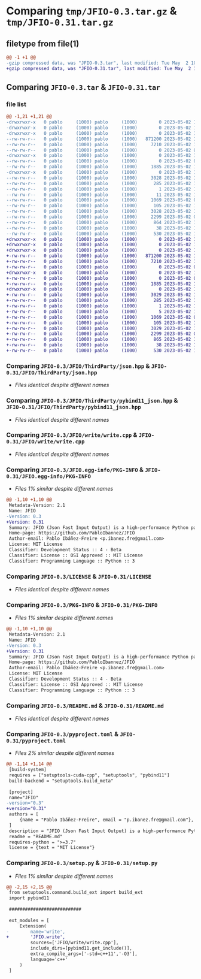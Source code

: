 # Comparing `tmp/JFIO-0.3.tar.gz` & `tmp/JFIO-0.31.tar.gz`

## filetype from file(1)

```diff
@@ -1 +1 @@
-gzip compressed data, was "JFIO-0.3.tar", last modified: Tue May  2 10:50:00 2023, max compression
+gzip compressed data, was "JFIO-0.31.tar", last modified: Tue May  2 10:54:50 2023, max compression
```

## Comparing `JFIO-0.3.tar` & `JFIO-0.31.tar`

### file list

```diff
@@ -1,21 +1,21 @@
-drwxrwxr-x   0 pablo     (1000) pablo     (1000)        0 2023-05-02 10:50:00.401526 JFIO-0.3/
-drwxrwxr-x   0 pablo     (1000) pablo     (1000)        0 2023-05-02 10:50:00.401526 JFIO-0.3/JFIO/
-drwxrwxr-x   0 pablo     (1000) pablo     (1000)        0 2023-05-02 10:50:00.401526 JFIO-0.3/JFIO/ThirdParty/
--rw-rw-r--   0 pablo     (1000) pablo     (1000)   871200 2023-05-02 10:17:16.000000 JFIO-0.3/JFIO/ThirdParty/json.hpp
--rw-rw-r--   0 pablo     (1000) pablo     (1000)     7210 2023-05-02 10:05:00.000000 JFIO-0.3/JFIO/ThirdParty/pybind11_json.hpp
--rw-rw-r--   0 pablo     (1000) pablo     (1000)        0 2023-05-02 09:56:41.000000 JFIO-0.3/JFIO/__init__.py
-drwxrwxr-x   0 pablo     (1000) pablo     (1000)        0 2023-05-02 10:50:00.401526 JFIO-0.3/JFIO/write/
--rw-rw-r--   0 pablo     (1000) pablo     (1000)        0 2023-05-02 09:57:36.000000 JFIO-0.3/JFIO/write/__init__.py
--rw-rw-r--   0 pablo     (1000) pablo     (1000)     1885 2023-05-02 10:21:36.000000 JFIO-0.3/JFIO/write/write.cpp
-drwxrwxr-x   0 pablo     (1000) pablo     (1000)        0 2023-05-02 10:50:00.401526 JFIO-0.3/JFIO.egg-info/
--rw-rw-r--   0 pablo     (1000) pablo     (1000)     3028 2023-05-02 10:50:00.000000 JFIO-0.3/JFIO.egg-info/PKG-INFO
--rw-rw-r--   0 pablo     (1000) pablo     (1000)      285 2023-05-02 10:50:00.000000 JFIO-0.3/JFIO.egg-info/SOURCES.txt
--rw-rw-r--   0 pablo     (1000) pablo     (1000)        1 2023-05-02 10:50:00.000000 JFIO-0.3/JFIO.egg-info/dependency_links.txt
--rw-rw-r--   0 pablo     (1000) pablo     (1000)       11 2023-05-02 10:50:00.000000 JFIO-0.3/JFIO.egg-info/top_level.txt
--rw-rw-r--   0 pablo     (1000) pablo     (1000)     1069 2023-05-02 09:50:08.000000 JFIO-0.3/LICENSE
--rw-rw-r--   0 pablo     (1000) pablo     (1000)      105 2023-05-02 10:42:14.000000 JFIO-0.3/MANIFEST.in
--rw-rw-r--   0 pablo     (1000) pablo     (1000)     3028 2023-05-02 10:50:00.401526 JFIO-0.3/PKG-INFO
--rw-rw-r--   0 pablo     (1000) pablo     (1000)     2299 2023-05-02 09:53:52.000000 JFIO-0.3/README.md
--rw-rw-r--   0 pablo     (1000) pablo     (1000)      864 2023-05-02 10:49:55.000000 JFIO-0.3/pyproject.toml
--rw-rw-r--   0 pablo     (1000) pablo     (1000)       38 2023-05-02 10:50:00.401526 JFIO-0.3/setup.cfg
--rw-rw-r--   0 pablo     (1000) pablo     (1000)      530 2023-05-02 10:16:40.000000 JFIO-0.3/setup.py
+drwxrwxr-x   0 pablo     (1000) pablo     (1000)        0 2023-05-02 10:54:50.786319 JFIO-0.31/
+drwxrwxr-x   0 pablo     (1000) pablo     (1000)        0 2023-05-02 10:54:50.782319 JFIO-0.31/JFIO/
+drwxrwxr-x   0 pablo     (1000) pablo     (1000)        0 2023-05-02 10:54:50.786319 JFIO-0.31/JFIO/ThirdParty/
+-rw-rw-r--   0 pablo     (1000) pablo     (1000)   871200 2023-05-02 10:17:16.000000 JFIO-0.31/JFIO/ThirdParty/json.hpp
+-rw-rw-r--   0 pablo     (1000) pablo     (1000)     7210 2023-05-02 10:05:00.000000 JFIO-0.31/JFIO/ThirdParty/pybind11_json.hpp
+-rw-rw-r--   0 pablo     (1000) pablo     (1000)        0 2023-05-02 09:56:41.000000 JFIO-0.31/JFIO/__init__.py
+drwxrwxr-x   0 pablo     (1000) pablo     (1000)        0 2023-05-02 10:54:50.786319 JFIO-0.31/JFIO/write/
+-rw-rw-r--   0 pablo     (1000) pablo     (1000)        0 2023-05-02 09:57:36.000000 JFIO-0.31/JFIO/write/__init__.py
+-rw-rw-r--   0 pablo     (1000) pablo     (1000)     1885 2023-05-02 10:21:36.000000 JFIO-0.31/JFIO/write/write.cpp
+drwxrwxr-x   0 pablo     (1000) pablo     (1000)        0 2023-05-02 10:54:50.782319 JFIO-0.31/JFIO.egg-info/
+-rw-rw-r--   0 pablo     (1000) pablo     (1000)     3029 2023-05-02 10:54:50.000000 JFIO-0.31/JFIO.egg-info/PKG-INFO
+-rw-rw-r--   0 pablo     (1000) pablo     (1000)      285 2023-05-02 10:54:50.000000 JFIO-0.31/JFIO.egg-info/SOURCES.txt
+-rw-rw-r--   0 pablo     (1000) pablo     (1000)        1 2023-05-02 10:54:50.000000 JFIO-0.31/JFIO.egg-info/dependency_links.txt
+-rw-rw-r--   0 pablo     (1000) pablo     (1000)        5 2023-05-02 10:54:50.000000 JFIO-0.31/JFIO.egg-info/top_level.txt
+-rw-rw-r--   0 pablo     (1000) pablo     (1000)     1069 2023-05-02 09:50:08.000000 JFIO-0.31/LICENSE
+-rw-rw-r--   0 pablo     (1000) pablo     (1000)      105 2023-05-02 10:42:14.000000 JFIO-0.31/MANIFEST.in
+-rw-rw-r--   0 pablo     (1000) pablo     (1000)     3029 2023-05-02 10:54:50.786319 JFIO-0.31/PKG-INFO
+-rw-rw-r--   0 pablo     (1000) pablo     (1000)     2299 2023-05-02 09:53:52.000000 JFIO-0.31/README.md
+-rw-rw-r--   0 pablo     (1000) pablo     (1000)      865 2023-05-02 10:54:12.000000 JFIO-0.31/pyproject.toml
+-rw-rw-r--   0 pablo     (1000) pablo     (1000)       38 2023-05-02 10:54:50.786319 JFIO-0.31/setup.cfg
+-rw-rw-r--   0 pablo     (1000) pablo     (1000)      530 2023-05-02 10:54:04.000000 JFIO-0.31/setup.py
```

### Comparing `JFIO-0.3/JFIO/ThirdParty/json.hpp` & `JFIO-0.31/JFIO/ThirdParty/json.hpp`

 * *Files identical despite different names*

### Comparing `JFIO-0.3/JFIO/ThirdParty/pybind11_json.hpp` & `JFIO-0.31/JFIO/ThirdParty/pybind11_json.hpp`

 * *Files identical despite different names*

### Comparing `JFIO-0.3/JFIO/write/write.cpp` & `JFIO-0.31/JFIO/write/write.cpp`

 * *Files identical despite different names*

### Comparing `JFIO-0.3/JFIO.egg-info/PKG-INFO` & `JFIO-0.31/JFIO.egg-info/PKG-INFO`

 * *Files 1% similar despite different names*

```diff
@@ -1,10 +1,10 @@
 Metadata-Version: 2.1
 Name: JFIO
-Version: 0.3
+Version: 0.31
 Summary: JFIO (Json Fast Input Output) is a high-performance Python package for efficient reading and writing of JSON files.
 Home-page: https://github.com/PabloIbannez/JFIO
 Author-email: Pablo Ibáñez-Freire <p.ibanez.fre@gmail.com>
 License: MIT License
 Classifier: Development Status :: 4 - Beta
 Classifier: License :: OSI Approved :: MIT License
 Classifier: Programming Language :: Python :: 3
```

### Comparing `JFIO-0.3/LICENSE` & `JFIO-0.31/LICENSE`

 * *Files identical despite different names*

### Comparing `JFIO-0.3/PKG-INFO` & `JFIO-0.31/PKG-INFO`

 * *Files 1% similar despite different names*

```diff
@@ -1,10 +1,10 @@
 Metadata-Version: 2.1
 Name: JFIO
-Version: 0.3
+Version: 0.31
 Summary: JFIO (Json Fast Input Output) is a high-performance Python package for efficient reading and writing of JSON files.
 Home-page: https://github.com/PabloIbannez/JFIO
 Author-email: Pablo Ibáñez-Freire <p.ibanez.fre@gmail.com>
 License: MIT License
 Classifier: Development Status :: 4 - Beta
 Classifier: License :: OSI Approved :: MIT License
 Classifier: Programming Language :: Python :: 3
```

### Comparing `JFIO-0.3/README.md` & `JFIO-0.31/README.md`

 * *Files identical despite different names*

### Comparing `JFIO-0.3/pyproject.toml` & `JFIO-0.31/pyproject.toml`

 * *Files 2% similar despite different names*

```diff
@@ -1,14 +1,14 @@
 [build-system]
 requires = ["setuptools-cuda-cpp", "setuptools", "pybind11"]
 build-backend = "setuptools.build_meta"
 
 [project]
 name="JFIO"
-version="0.3"
+version="0.31"
 authors = [
     {name = "Pablo Ibáñez-Freire", email = "p.ibanez.fre@gmail.com"},
 ]
 description = "JFIO (Json Fast Input Output) is a high-performance Python package for efficient reading and writing of JSON files."
 readme = "README.md"
 requires-python = ">=3.7"
 license = {text = "MIT License"}
```

### Comparing `JFIO-0.3/setup.py` & `JFIO-0.31/setup.py`

 * *Files 1% similar despite different names*

```diff
@@ -2,15 +2,15 @@
 from setuptools.command.build_ext import build_ext
 import pybind11
 
 ###########################
 
 ext_modules = [
     Extension(
-        name='write',
+        'JFIO.write',
         sources=['JFIO/write/write.cpp'],
         include_dirs=[pybind11.get_include()],
         extra_compile_args=['-std=c++11','-O3'],
         language='c++'
     )
 ]
```

